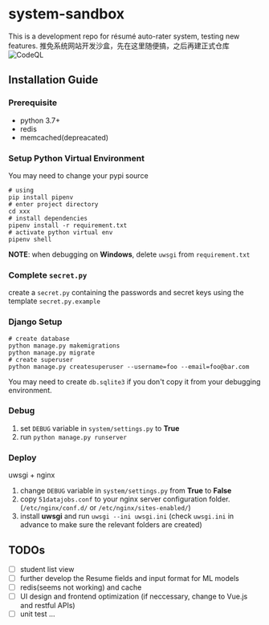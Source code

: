 # system-sandbox
This is a development repo for résumé auto-rater system, testing new features.
推免系统网站开发沙盒，先在这里随便搞，之后再建正式仓库
![CodeQL](https://github.com/NKDACS/system-sandbox/workflows/CodeQL/badge.svg)

## Installation Guide
### Prerequisite
- python 3.7+
- redis
- memcached(depreacated)
### Setup Python Virtual Environment
You may need to change your pypi source
```shell
# using 
pip install pipenv
# enter project directory
cd xxx
# install dependencies
pipenv install -r requirement.txt
# activate python virtual env
pipenv shell
```
**NOTE**: when debugging on **Windows**, delete `uwsgi` from `requirement.txt`
### Complete `secret.py`
create a `secret.py` containing the passwords and secret keys using the template `secret.py.example`
### Django Setup
```shell
# create database
python manage.py makemigrations
python manage.py migrate
# create superuser
python manage.py createsuperuser --username=foo --email=foo@bar.com
```
You may need to create `db.sqlite3` if you don't copy it from your debugging environment.
### Debug
1. set `DEBUG` variable in `system/settings.py` to **True**
2. run `python manage.py runserver`
### Deploy
uwsgi + nginx
1. change `DEBUG` variable in `system/settings.py` from **True** to **False**
2. copy `51datajobs.conf` to your nginx server configuration folder. (`/etc/nginx/conf.d/` or `/etc/nginx/sites-enabled/`)
3. install **uwsgi** and run `uwsgi --ini uwsgi.ini` (check `uwsgi.ini` in advance to make sure the relevant folders are created)

## TODOs
- [ ] student list view
- [ ] further develop the Resume fields and input format for ML models
- [ ] redis(seems not working) and cache
- [ ] UI design and frontend optimization
    (if neccessary, change to Vue.js and restful APIs)
- [ ] unit test
...

